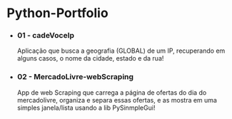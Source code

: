 # Python-Portfolio

<ul>
  <li> <h3>01 - cadeVoceIp </h3> </li> Aplicação que busca a geografia (GLOBAL) de um IP, recuperando em alguns casos, o nome da cidade, estado e da rua!
  <li> <h3>02 - MercadoLivre-webScraping </h3></li> App de web Scraping que carrega a página de ofertas do dia do mercadolivre, organiza e separa essas ofertas, e as mostra em uma simples janela/lista usando a lib PySinmpleGui!
